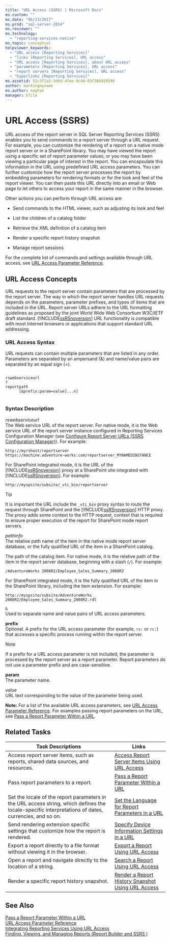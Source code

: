 ```yaml
---
title: "URL Access (SSRS) | Microsoft Docs"
ms.custom: ""
ms.date: "06/13/2017"
ms.prod: "sql-server-2014"
ms.reviewer: ""
ms.technology: 
  - "reporting-services-native"
ms.topic: conceptual
helpviewer_keywords: 
  - "URL access [Reporting Services]"
  - "links [Reporting Services], URL access"
  - "URL access [Reporting Services], about URL access"
  - "parameters [Reporting Services], URL access"
  - "report servers [Reporting Services], URL access"
  - "hyperlinks [Reporting Services]"
ms.assetid: 52c3f2a3-3d6d-4fee-9c46-83f366919398
author: markingmyname
ms.author: maghan
manager: kfile
---
```

# URL Access (SSRS)
  URL access of the report server in SQL Server Reporting Services (SSRS) enables you to send commands to a report server through a URL request. For example, you can customize the rendering of a report on a native mode report server or in a SharePoint library. You may have viewed the report using a specific set of report parameter values, or you may have been viewing a particular page of interest in the report. You can encapsulate this information in the URL using predefined URL access parameters. You can further customize how the report server processes the report by embedding parameters for rendering formats or for the look and feel of the report viewer. You can then paste this URL directly into an email or Web page to let others to access your report in the same manner in the browser.  
  
 Other actions you can perform through URL access are:  
  
-   Send commands to the HTML viewer, such as adjusting its look and feel  
  
-   List the children of a catalog folder  
  
-   Retrieve the XML definition of a catalog item  
  
-   Render a specific report history snapshot  
  
-   Manage report sessions  
  
 For the complete list of commands and settings available through URL access, see [URL Access Parameter Reference](url-access-parameter-reference.md).  
  
## URL Access Concepts  
 URL requests to the report server contain parameters that are processed by the report server. The way in which the report server handles URL requests depends on the parameters, parameter prefixes, and types of items that are included in the URL. Report server URLs adhere to the URL formatting guidelines as proposed by the joint World Wide Web Consortium W3C/IETF draft standard. [!INCLUDE[ssRSnoversion](../includes/ssrsnoversion-md.md)] URL functionality is compatible with most Internet browsers or applications that support standard URL addressing.  
  
### URL Access Syntax  
 URL requests can contain multiple parameters that are listed in any order. Parameters are separated by an ampersand (&) and name/value pairs are separated by an equal sign (=).  
  
```  
  
rswebserviceurl  
?  
reportpath  
      [&prefix:param=value]...n]  
  
```  
  
### Syntax Description  
 *rswebserviceurl*  
 The Web service URL of the report server. For native mode, it is the Web service URL of the report server instance configured in Reporting Services Configuration Manager (see [Configure Report Server URLs  &#40;SSRS Configuration Manager&#41;](install-windows/configure-report-server-urls-ssrs-configuration-manager.md)). For example:  
  
```  
http://myrshost/reportserver  
https://machine.adventure-works.com/reportserver_MYNAMEDINSTANCE  
```  
  
 For SharePoint integrated mode, it is the URL of the [!INCLUDE[ssRSnoversion](../includes/ssrsnoversion-md.md)] proxy at a SharePoint site integrated with [!INCLUDE[ssRSnoversion](../includes/ssrsnoversion-md.md)]. For example:  
  
```  
http://myspsite/subsite/_vti_bin/reportserver  
```  
  
> [!TIP]  
>  It is important the URL include the `_vti_bin` proxy syntax to route the request through SharePoint and the [!INCLUDE[ssRSnoversion](../includes/ssrsnoversion-md.md)] HTTP proxy. The proxy adds some context to the HTTP request, context that is required to ensure proper execution of the report for SharePoint mode report servers.  
  
 *pathinfo*  
 The relative path name of the item in the native mode report server database, or the fully qualified URL of the item in a SharePoint catalog.  
  
 The path of the catalog item. For native mode, it is the relative path of the item in the report server database, beginning with a slash (`/`). For example:  
  
```  
/AdventureWorks 2008R2/Employee_Sales_Summary_2008R2  
```  
  
 For SharePoint integrated mode, it is the fully qualified URL of the item in the SharePoint library, including the item extension. For example:  
  
```  
http://myspsite/subsite/AdventureWorks 2008R2/Employee_Sales_Summary_2008R2.rdl  
```  
  
 `&`  
 Used to separate name and value pairs of URL access parameters.  
  
 **prefix**  
 Optional. A prefix for the URL access parameter (for example, `rs:` or `rc:`) that accesses a specific process running within the report server.  
  
> [!NOTE]  
>  If a prefix for a URL access parameter is not included, the parameter is processed by the report server as a report parameter. Report parameters do not use a parameter prefix and are case-sensitive.  
  
 **param**  
 The parameter name.  
  
 *value*  
 URL text corresponding to the value of the parameter being used.  
  
 **Note:** For a list of the available URL access parameters, see [URL Access Parameter Reference](url-access-parameter-reference.md). For examples passing report parameters on the URL, see [Pass a Report Parameter Within a URL](pass-a-report-parameter-within-a-url.md).  
  
## Related Tasks  
  
|Task Descriptions|Links|  
|-----------------------|-----------|  
|Access report server items, such as reports, shared data sources, and resources.|[Access Report Server Items Using URL Access](access-report-server-items-using-url-access.md)|  
|Pass report parameters to a report.|[Pass a Report Parameter Within a URL](pass-a-report-parameter-within-a-url.md)|  
|Set the locale of the report parameters in the URL access string, which defines the locale-specific interpretations of dates, currencies, and so on.|[Set the Language for Report Parameters in a URL](set-the-language-for-report-parameters-in-a-url.md)|  
|Send rendering extension specific settings that customize how the report is rendered.|[Specify Device Information Settings in a URL](specify-device-information-settings-in-a-url.md)|  
|Export a report directly to a file format without viewing it in the browser.|[Export a Report Using URL Access](export-a-report-using-url-access.md)|  
|Open a report and navigate directly to the location of a string.|[Search a Report Using URL Access](search-a-report-using-url-access.md)|  
|Render a specific report history snapshot.|[Render a Report History Snapshot Using URL Access](render-a-report-history-snapshot-using-url-access.md)|  
  
## See Also  
 [Pass a Report Parameter Within a URL](pass-a-report-parameter-within-a-url.md)   
 [URL Access Parameter Reference](url-access-parameter-reference.md)   
 [Integrating Reporting Services Using URL Access](application-integration/integrating-reporting-services-using-url-access.md)   
 [Finding, Viewing, and Managing Reports &#40;Report Builder and SSRS &#41;](report-builder/finding-viewing-and-managing-reports-report-builder-and-ssrs.md)  
  
  
